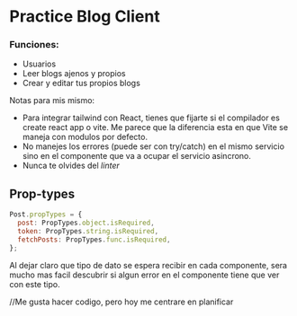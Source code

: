 # Practice Blog Client

### Funciones:

- Usuarios
- Leer blogs ajenos y propios
- Crear y editar tus propios blogs

Notas para mis mismo:

- Para integrar tailwind con React, tienes que fijarte si el compilador es create react app o vite. Me parece que la diferencia esta en que Vite se maneja con modulos por defecto.
- No manejes los errores (puede ser con try/catch) en el mismo servicio sino en el componente que va a ocupar el servicio asincrono.
- Nunca te olvides del _linter_

## Prop-types

```js
Post.propTypes = {
  post: PropTypes.object.isRequired,
  token: PropTypes.string.isRequired,
  fetchPosts: PropTypes.func.isRequired,
};
```

Al dejar claro que tipo de dato se espera recibir en cada componente, sera mucho mas facil descubrir si algun error en el componente tiene que ver con este tipo.

//Me gusta hacer codigo, pero hoy me centrare en planificar
